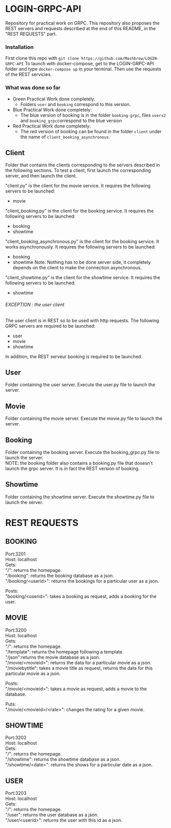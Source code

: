# LOGIN-GRPC-API
Repository for practical work on GRPC.
This repository also proposes the REST servers and requests described at the end of this README, in the "REST REQUESTS" part.

### Installation

First clone this repo with `git clone https://github.com/Mashbrow/LOGIN-GRPC-API`
To launch with docker-compose, get to the LOGIN-GRPC-API folder and type `docker-compose up` in your terminal. Then use the requests of the REST servicies.

### What was done so far

  - Green Practical Work done completely.
    - Folders `user` and `booking` correspond to this version.
  - Blue Practical Work done completely:
    - The blue version of booking is in the folder `booking-grpc`, files `users2` and `booking_grpc`correspond to the blue version
  - Red Practical Work done completely:
    - The red version of booking can be found in the folder `client` under the name of `client_booking_asynchronous`.

## Client
Folder that contains the clients corresponding to the servers described in the following sections.
To test a client, first launch the corresponding server, and then launch the client.

"client.py" is the client for the movie service. It requires the following servers to be launched:  
- movie

"client_booking.py" is the client for the booking service. It requires the following servers to be launched:  
- booking  
- showtime  

"client_booking_asynchronous.py" is the client for the booking service. It works asynchronously. It requires the following servers to be launched:
- booking  
- showtime
Note: Nothing has to be done server side, it completely depends on the client to make the connection asynchronous.

"client_showtime.py" is the client for the showtime service. It requires the following servers to be launched:  
- showtime  

###### EXCEPTION : the user client
The user client is in REST so to be used with http requests. The following GRPC servers are required to be launched:  
- user  
- movie
- showtime
  
In addition, the REST serveur booking is required to be launched.     

## User
Folder containing the user server. Execute the user.py file to launch the server.

## Movie
Folder containing the movie server. Execute the movie.py file to launch the server.

## Booking
Folder containing the booking server. Execute the booking_grpc.py file to launch the server.  
NOTE: the booking folder also contains a booking.py file that dosesn't launch the grpc server. It is in fact the REST version of booking.

## Showtime
Folder containing the showtime server. Execute the showtime.py file to launch the server.


# REST REQUESTS
## BOOKING

Port:3201  
Host: localhost  
Gets:   
"/": returns the homepage.  
"/booking": returns the booking database as a json.  
"/booking/&lt;userid&gt;": returns the bookings for a particular user as a json.  

Posts:  
"booking/&lt;userid&gt;": takes a booking as request, adds a booking for the user.  

## MOVIE
Port:3200  
Host: localhost  
Gets:   
"/": returns the homepage.  
"/template": returns the homepage following a template.  
"/json":returns the movie database as a json.  
"/movie/&lt;movieid&gt;": returns the data for a particular movie as a json.  
"/moviebytitle": takes a movie title as request, returns the data for this particular movie as a json.  

Posts:  
"/movie/&lt;movieid&gt;": takes a movie as request, adds a movie to the database.  

Puts:   
"/movie/&lt;movieid&gt;/&lt;rate&gt;": changes the rating for a given movie.  

## SHOWTIME 
Port:3202  
Host: localhost  
Gets:   
"/": returns the homepage.  
"/showtime": returns the showtime database as a json.  
"/showtime/&lt;date&gt;": returns the shows for a particular date as a json.  

## USER
Port:3203  
Host: localhost  
Gets:   
"/": returns the homepage.  
"/user": returns the user database as a json.  
"/user/&lt;userid&gt;": returns the user with this id as a json.  
